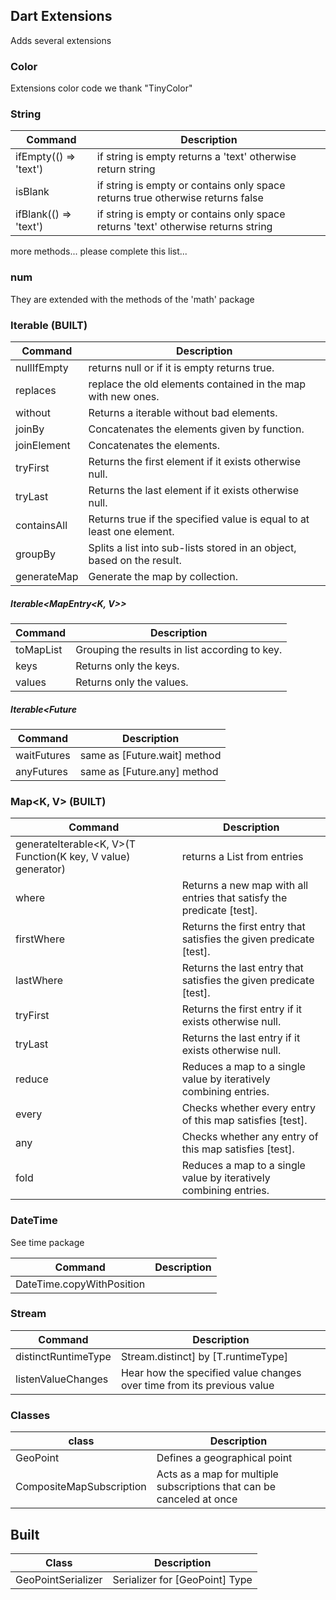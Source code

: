 ## Dart Extensions

Adds several extensions

### Color

Extensions color code we thank "TinyColor"

### String

| Command | Description |
| ------- | ----------- |
| ifEmpty<T>(() => 'text') | if string is empty returns a 'text' otherwise return string |
| isBlank | if string is empty or contains only space returns true otherwise returns false |
| ifBlank(() => 'text') | if string is empty or contains only space returns 'text' otherwise returns string |
more methods... please complete this list...

### num
They are extended with the methods of the 'math' package

### Iterable<T> (BUILT)

| Command | Description |
| ------- | ----------- |
| nullIfEmpty | returns null or if it is empty returns true. |
| replaces | replace the old elements contained in the map with new ones. |
| without | Returns a iterable without bad elements. |
| joinBy | Concatenates the elements given by function. |
| joinElement |  Concatenates the elements. |
| tryFirst | Returns the first element if it exists otherwise null. |
| tryLast | Returns the last element if it exists otherwise null. |
| containsAll | Returns true if the specified value is equal to at least one element. |
| groupBy | Splits a list into sub-lists stored in an object, based on the result. |
| generateMap | Generate the map by collection. |

##### Iterable<MapEntry<K, V>>
| Command | Description |
| --- | --- |
| toMapList | Grouping the results in list according to key. |
| keys | Returns only the keys. |
| values | Returns only the values. |

##### Iterable<Future<T>
| Command | Description |
| --- | --- |
| waitFutures | same as [Future.wait] method |
| anyFutures | same as [Future.any] method |

### Map<K, V> (BUILT)

| Command | Description |
| ------- | ----------- |
| generateIterable<K, V>(T Function(K key, V value) generator) | returns a List from entries |
| where | Returns a new map with all entries that satisfy the predicate [test]. |
| firstWhere | Returns the first entry that satisfies the given predicate [test]. |
| lastWhere | Returns the last entry that satisfies the given predicate [test]. |
| tryFirst | Returns the first entry if it exists otherwise null. |
| tryLast | Returns the last entry if it exists otherwise null. |
| reduce | Reduces a map to a single value by iteratively combining entries. |
| every | Checks whether every entry of this map satisfies [test]. |
| any | Checks whether any entry of this map satisfies [test]. |
| fold | Reduces a map to a single value by iteratively combining entries. |

### DateTime

See time package

| Command | Description |
| ------- | ----------- |
| DateTime.copyWithPosition |  |

### Stream<T>

| Command | Description |
| ------- | ----------- |
| distinctRuntimeType | Stream.distinct] by [T.runtimeType] |
| listenValueChanges | Hear how the specified value changes over time from its previous value |

### Classes

| class | Description |
| --- | --- |
| GeoPoint | Defines a geographical point |
| CompositeMapSubscription | Acts as a map for multiple subscriptions that can be canceled at once |

## Built

| Class | Description |
| --- | --- |
| GeoPointSerializer | Serializer for [GeoPoint] Type |

